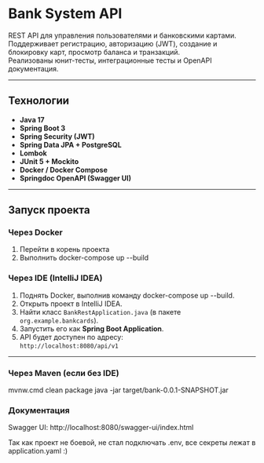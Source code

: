 # Bank System API

REST API для управления пользователями и банковскими картами.  
Поддерживает регистрацию, авторизацию (JWT), создание и блокировку карт, просмотр баланса и транзакций.  
Реализованы юнит-тесты, интеграционные тесты и OpenAPI документация.

---

## Технологии

- **Java 17**
- **Spring Boot 3**
- **Spring Security (JWT)**
- **Spring Data JPA + PostgreSQL**
- **Lombok**
- **JUnit 5 + Mockito**
- **Docker / Docker Compose**
- **Springdoc OpenAPI (Swagger UI)**

---

## Запуск проекта

### Через Docker

1. Перейти в корень проекта
2. Выполнить docker-compose up --build

### Через IDE (IntelliJ IDEA)

1. Поднять Docker, выполнив команду docker-compose up --build.
2. Открыть проект в IntelliJ IDEA.
3. Найти класс `BankRestApplication.java` (в пакете `org.example.bankcards`).
4. Запустить его как **Spring Boot Application**.
5. API будет доступен по адресу:  
    `http://localhost:8080/api/v1`

---

###  Через Maven (если без IDE)

mvnw.cmd clean package
java -jar target/bank-0.0.1-SNAPSHOT.jar

###  Документация
Swagger UI:
http://localhost:8080/swagger-ui/index.html


Так как проект не боевой, не стал подключать .env, все секреты лежат в application.yaml :)

